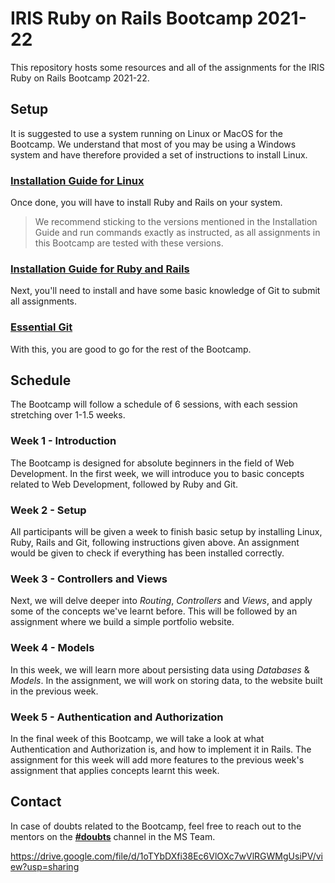 # IRIS Ruby on Rails Bootcamp 2021-22
This repository hosts some resources and all of the assignments for the IRIS Ruby on Rails Bootcamp 2021-22.

## Setup

It is suggested to use a system running on Linux or MacOS for the Bootcamp. We understand that most of you may be using a Windows system and have therefore provided a set of instructions to install Linux.

### [Installation Guide for Linux](/INSTALL_LINUX.md)

Once done, you will have to install Ruby and Rails on your system. 

> We recommend sticking to the versions mentioned in the Installation Guide and run commands exactly as instructed, as all assignments in this Bootcamp are tested with these versions.

### [Installation Guide for Ruby and Rails](/INSTALL_RUBY.md)

Next, you'll need to install and have some basic knowledge of Git to submit all assignments.

### [Essential Git](/ESSENTIAL_GIT.md)

With this, you are good to go for the rest of the Bootcamp.

## Schedule

The Bootcamp will follow a schedule of 6 sessions, with each session stretching over 1-1.5 weeks.

### Week 1 - Introduction
The Bootcamp is designed for absolute beginners in the field of Web Development. In the first week, we will introduce you to basic concepts related to Web Development, followed by Ruby and Git.

### Week 2 - Setup
All participants will be given a week to finish basic setup by installing Linux, Ruby, Rails and Git, following instructions given above. An assignment would be given to check if everything has been installed correctly.

### Week 3 - Controllers and Views
Next, we will delve deeper into _Routing_, _Controllers_ and _Views_, and apply some of the concepts we've learnt before. This will be followed by an assignment where we build a simple portfolio website.

### Week 4 - Models
In this week, we will learn more about persisting data using _Databases_ & _Models_. In the assignment, we will work on storing data, to the website built in the previous week.

### Week 5 - Authentication and Authorization
In the final week of this Bootcamp, we will take a look at what Authentication and Authorization is, and how to implement it in Rails. The assignment for this week will add more features to the previous week's assignment that applies concepts learnt this week.

## Contact
In case of doubts related to the Bootcamp, feel free to reach out to the mentors on the [**#doubts**](https://teams.microsoft.com/l/channel/19%3a6e5ce5031c594c34927026726a750f12%40thread.tacv2/%255BRuby%2520on%2520Rails%255D%2520Doubts?groupId=ebcdbf1c-6b25-48f4-9dfc-9f5e3666cc00&tenantId=36e917dc-1abe-43f4-b189-f92196a6b4ad) channel in the MS Team.


https://drive.google.com/file/d/1oTYbDXfi38Ec6VlOXc7wVlRGWMgUsiPV/view?usp=sharing
